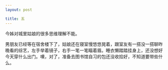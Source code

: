 ```yaml
---
layout: post

title: 五
---
```



今姊对城里姑娘的很多思维理解不能。

男朋友已经等在宿舍楼下了，姑娘还在寝室慢悠悠晃着，跟室友有一搭没一搭聊昨晚看的综艺，左手举着镜子，右手一笔一笔瞄着眉。睡衣懒踏踏挂身上，还没想好今天穿什么出门。噢，对了，准备去图书馆自习的包还没收拾好，不知道要带些什么。


